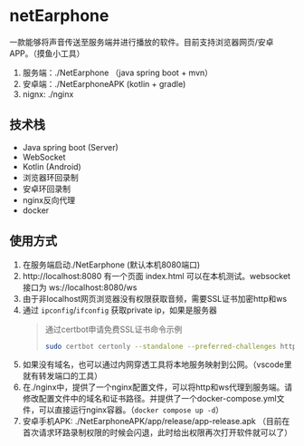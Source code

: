 # netEarphone

一款能够将声音传送至服务端并进行播放的软件。目前支持浏览器网页/安卓APP。（摸鱼小工具）

1. 服务端：./NetEarphone （java spring boot + mvn）
2. 安卓端：./NetEarphoneAPK (kotlin + gradle)
3. nignx: ./nginx

## 技术栈

* Java spring boot (Server)
* WebSocket
* Kotlin (Android)
* 浏览器环回录制
* 安卓环回录制
* nginx反向代理
* docker

## 使用方式

1. 在服务端启动./NetEarphone (默认本机8080端口)
2. http://localhost:8080 有一个页面  index.html 可以在本机测试。websocket接口为 ws://localhost:8080/ws
3. 由于非localhost网页浏览器没有权限获取音频，需要SSL证书加密http和ws
4. 通过 `ipconfig`/`ifconfig` 获取private ip，如果是服务器
   > 通过certbot申请免费SSL证书命令示例
   >
   > ```bash
   > sudo certbot certonly --standalone --preferred-challenges http --agree-tos --register-unsafely-without-email -d example.com
   > ```
   >
5. 如果没有域名，也可以通过内网穿透工具将本地服务映射到公网。（vscode里就有转发端口的工具）
6. 在./nginx中，提供了一个nginx配置文件，可以将http和ws代理到服务端。请修改配置文件中的域名和证书路径。并提供了一个docker-compose.yml文件，可以直接运行nginx容器。（`docker compose up -d`）
7. 安卓手机APK: ./NetEarphoneAPK/app/release/app-release.apk （目前在首次请求环路录制权限的时候会闪退，此时给出权限再次打开软件就可以了）
